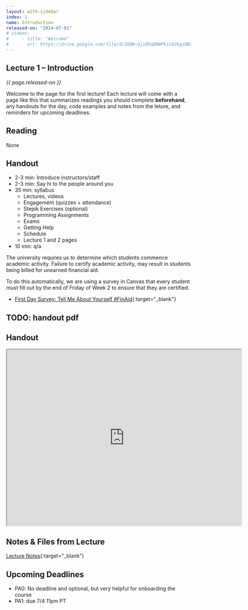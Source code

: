 ```yaml
---
layout: with-sidebar
index: 1
name: Introduction
released-on: "2024-07-01"
# videos:
#     - title: "Welcome"
#       url: https://drive.google.com/file/d/1OQW-Gji89qB8WPkicO2kgzQBzyUauC7F
---
```


## Lecture 1 – Introduction

_{{ page.released-on }}_

Welcome to the page for the first lecture! Each lecture will
come with a page like this that summarizes
readings you should complete **beforehand**, any handouts for the day, code examples and notes from the leture, and reminders for upcoming deadlines.

## Reading
None

## Handout
- 2-3 min: Introduce instructors/staff
- 2-3 min: Say hi to the people around you
- 35 min: syllabus
    - Lectures, videos
    - Engagement (quizzes + attendance)
    - Stepik Exercises (optional)
    - Programming Assignments
    - Exams
    - Getting Help
    - Schedule
    - Lecture 1 and 2 pages
- 10 min: q/a

The university requires us to determine which students commence academic activity. Failure to certify academic activity, may result in students being billed for unearned financial aid.

To do this automatically, we are using a survey in Canvas that every student must fill out by the end of Friday of Week 2 to ensure that they are certified.
- [First Day Survey: Tell Me About Yourself #FinAid](https://canvas.ucsd.edu/courses/48858/quizzes/149702){:target="_blank"}

## TODO: handout pdf

## Handout

<iframe src="https://drive.google.com/file/d/1Q6ebPG9v4_1m400tcbMVlS2pWmCW1zlL/preview" width="640" height="480" allow="autoplay"></iframe>

## Notes & Files from Lecture 

[Lecture Notes](https://github.com/ucsd-cse12-ss24/ucsd-cse12-ss24.github.io/tree/main/_lectures/lecture-01){:target="_blank"}

## Upcoming Deadlines
- PA0: No deadline and optional, but very helpful for onboarding the course
- PA1: due 7/4 11pm PT
